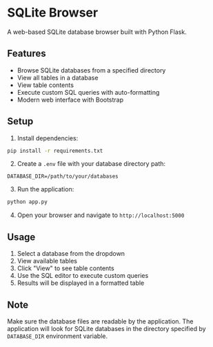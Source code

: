 # SQLite Browser

A web-based SQLite database browser built with Python Flask.

## Features

- Browse SQLite databases from a specified directory
- View all tables in a database
- View table contents
- Execute custom SQL queries with auto-formatting
- Modern web interface with Bootstrap

## Setup

1. Install dependencies:
```bash
pip install -r requirements.txt
```

2. Create a `.env` file with your database directory path:
```
DATABASE_DIR=/path/to/your/databases
```

3. Run the application:
```bash
python app.py
```

4. Open your browser and navigate to `http://localhost:5000`

## Usage

1. Select a database from the dropdown
2. View available tables
3. Click "View" to see table contents
4. Use the SQL editor to execute custom queries
5. Results will be displayed in a formatted table

## Note

Make sure the database files are readable by the application. The application will look for SQLite databases in the directory specified by `DATABASE_DIR` environment variable.
